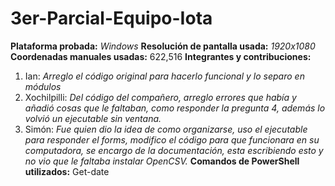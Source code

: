 # 3er-Parcial-Equipo-Iota
**Plataforma probada:** _Windows_
**Resolución de pantalla usada:** _1920x1080_
**Coordenadas manuales usadas:** 622,516
**Integrantes y contribuciones:**
1. Ian: _Arreglo el código original para hacerlo funcional y lo separo en módulos_
2. Xochilpilli: _Del código del compañero, arreglo errores que había y añadió cosas que le faltaban, como responder la pregunta 4, además lo volvió un ejecutable sin ventana._
3. Simón: _Fue quien dio la idea de como organizarse, uso el ejecutable para responder el forms, modifico el código para que funcionara en su computadora, se encargo de la documentación, esta escribiendo esto y no vio que le faltaba instalar OpenCSV._
**Comandos de PowerShell utilizados:** Get-date

